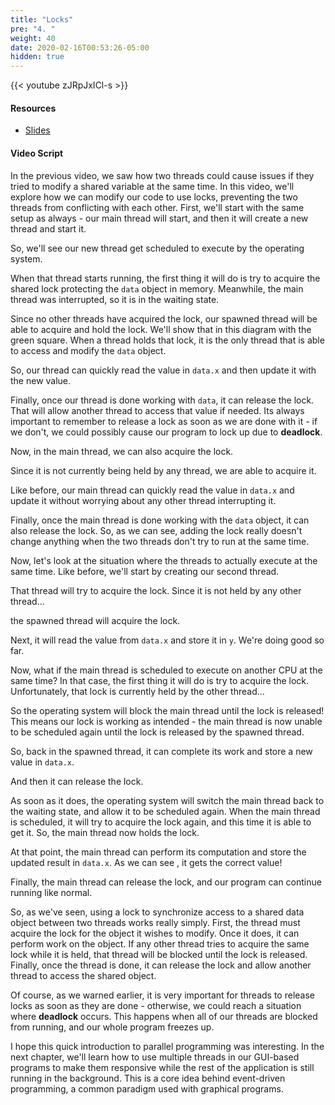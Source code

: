 ```yaml
---
title: "Locks"
pre: "4. "
weight: 40
date: 2020-02-16T00:53:26-05:00
hidden: true
---
```


{{< youtube zJRpJxICl-s >}}

#### Resources

* <a href="slides" target="_blank">Slides</a>

#### Video Script

In the previous video, we saw how two threads could cause issues if they tried to modify a shared variable at the same time. In this video, we'll explore how we can modify our code to use locks, preventing the two threads from conflicting with each other. First, we'll start with the same setup as always - our main thread will start, and then it will create a new thread and start it.

So, we'll see our new thread get scheduled to execute by the operating system.

When that thread starts running, the first thing it will do is try to acquire the shared lock protecting the `data` object in memory. Meanwhile, the main thread was interrupted, so it is in the waiting state.

Since no other threads have acquired the lock, our spawned thread will be able to acquire and hold the lock. We'll show that in this diagram with the green square. When a thread holds that lock, it is the only thread that is able to access and modify the `data` object. 

So, our thread can quickly read the value in `data.x` and then update it with the new value. 

Finally, once our thread is done working with `data`, it can release the lock. That will allow another thread to access that value if needed. Its always important to remember to release a lock as soon as we are done with it - if we don't, we could possibly cause our program to lock up due to **deadlock**. 

Now, in the main thread, we can also acquire the lock. 

Since it is not currently being held by any thread, we are able to acquire it. 

Like before, our main thread can quickly read the value in `data.x` and update it without worrying about any other thread interrupting it. 

Finally, once the main thread is done working with the `data` object, it can also release the lock. So, as we can see, adding the lock really doesn't change anything when the two threads don't try to run at the same time.

Now, let's look at the situation where the threads to actually execute at the same time. Like before, we'll start by creating our second thread.

That thread will try to acquire the lock. Since it is not held by any other thread...

the spawned thread will acquire the lock. 

Next, it will read the value from `data.x` and store it in `y`. We're doing good so far.

Now, what if the main thread is scheduled to execute on another CPU at the same time? In that case, the first thing it will do is try to acquire the lock. Unfortunately, that lock is currently held by the other thread...

So the operating system will block the main thread until the lock is released! This means our lock is working as intended - the main thread is now unable to be scheduled again until the lock is released by the spawned thread.

So, back in the spawned thread, it can complete its work and store a new value in `data.x`. 

And then it can release the lock.

As soon as it does, the operating system will switch the main thread back to the waiting state, and allow it to be scheduled again. When the main thread is scheduled, it will try to acquire the lock again, and this time it is able to get it. So, the main thread now holds the lock.

At that point, the main thread can perform its computation and store the updated result in `data.x`. As we can see , it gets the correct value! 

Finally, the main thread can release the lock, and our program can continue running like normal.

So, as we've seen, using a lock to synchronize access to a shared data object between two threads works really simply. First, the thread must acquire the lock for the object it wishes to modify. Once it does, it can perform work on the object. If any other thread tries to acquire the same lock while it is held, that thread will be blocked until the lock is released. Finally, once the thread is done, it can release the lock and allow another thread to access the shared object. 

Of course, as we warned earlier, it is very important for threads to release locks as soon as they are done - otherwise, we could reach a situation where **deadlock** occurs. This happens when all of our threads are blocked from running, and our whole program freezes up. 

I hope this quick introduction to parallel programming was interesting. In the next chapter, we'll learn how to use multiple threads in our GUI-based programs to make them responsive while the rest of the application is still running in the background. This is a core idea behind event-driven programming, a common paradigm used with graphical programs. 